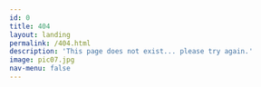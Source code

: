 ```yaml
---
id: 0
title: 404
layout: landing
permalink: /404.html
description: 'This page does not exist... please try again.'
image: pic07.jpg
nav-menu: false
---
```


<!-- Main -->
<div id="main"></div>
